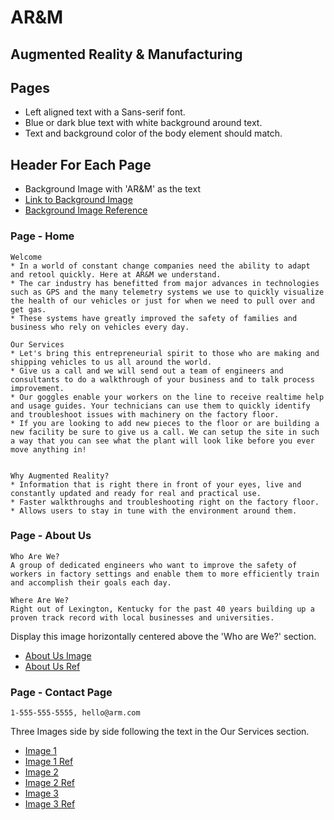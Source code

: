 # AR&M

## Augmented Reality & Manufacturing

## Pages
* Left aligned text with a Sans-serif font.
* Blue or dark blue text with white background around text.
* Text and background color of the body element should match.

## Header For Each Page
* Background Image with 'AR&M' as the text
* [Link to Background Image](http://emag.directindustry.com/wp-content/uploads/sites/3/2016/07/DI22-Couv-pour-highlight.jpg)
* [Background Image Reference](http://emag.directindustry.com/issue22/)

### Page - Home
    Welcome
    * In a world of constant change companies need the ability to adapt and retool quickly. Here at AR&M we understand.
    * The car industry has benefitted from major advances in technologies such as GPS and the many telemetry systems we use to quickly visualize the health of our vehicles or just for when we need to pull over and get gas.
    * These systems have greatly improved the safety of families and business who rely on vehicles every day.

    Our Services
    * Let's bring this entrepreneurial spirit to those who are making and shipping vehicles to us all around the world.
    * Give us a call and we will send out a team of engineers and consultants to do a walkthrough of your business and to talk process improvement.
    * Our goggles enable your workers on the line to receive realtime help and usage guides. Your technicians can use them to quickly identify and troubleshoot issues with machinery on the factory floor.
    * If you are looking to add new pieces to the floor or are building a new facility be sure to give us a call. We can setup the site in such a way that you can see what the plant will look like before you ever move anything in!


    Why Augmented Reality?
    * Information that is right there in front of your eyes, live and constantly updated and ready for real and practical use.
    * Faster walkthroughs and troubleshooting right on the factory floor.
    * Allows users to stay in tune with the environment around them.

### Page - About Us
    Who Are We?
    A group of dedicated engineers who want to improve the safety of workers in factory settings and enable them to more efficiently train and accomplish their goals each day.

    Where Are We?
    Right out of Lexington, Kentucky for the past 40 years building up a proven track record with local businesses and universities.

Display this image horizontally centered above the 'Who are We?' section.
* [About Us Image](http://www.lynxconsultingservices.com/uploads/2/7/1/6/27160659/augmented-reality-companies.jpg?584)
* [About Us Ref](http://www.lynxconsultingservices.com/augmented-reality.html)

### Page - Contact Page
    1-555-555-5555, hello@arm.com 

Three Images side by side following the text in the Our Services section.
* [Image 1](https://media.licdn.com/mpr/mpr/AAEAAQAAAAAAAAT5AAAAJDY0ZGU2MGVmLTYxYjktNGNiMy04ZGM4LWJjOTFhMTU2NDdmNA.jpg)
* [Image 1 Ref](https://www.linkedin.com/pulse/how-augmented-reality-transforming-manufacturing-lionel-grealou)
* [Image 2](http://www.supreality.com/blog/wp-content/uploads/2017/01/l_5808d1ba7c4de.jpg)
* [Image 2 Ref](http://www.supreality.com/)
* [Image 3](http://www.advice-manufacturing.com/images/VR-HVM3.png)
* [Image 3 Ref](http://www.advice-manufacturing.com/Virtual-and-Augmented-Reality.html)
